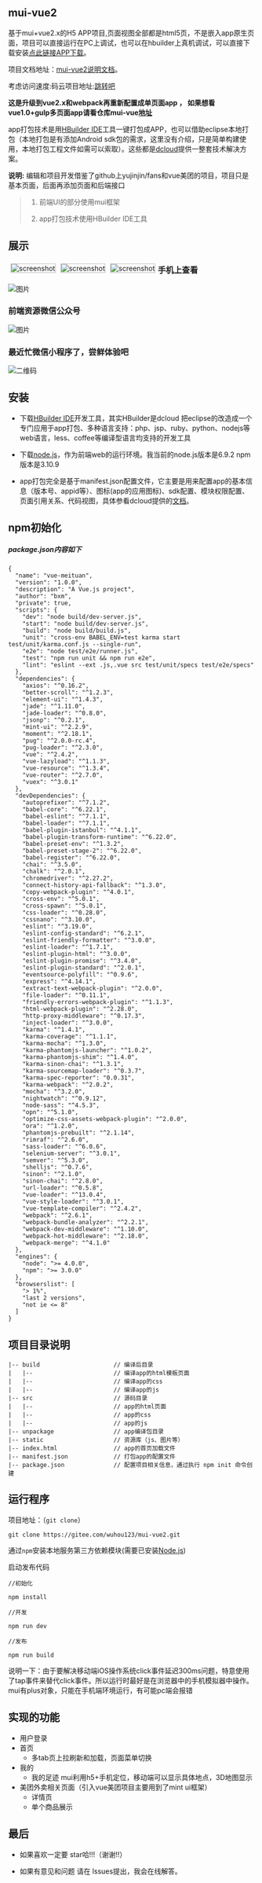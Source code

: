 ## mui-vue2
基于mui+vue2.x的H5 APP项目,页面视图全部都是html5页，不是嵌入app原生页面，项目可以直接运行在PC上调试，也可以在hbuilder上真机调试，可以直接下载安装[点此链接APP下载](https://www.pgyer.com/jia123)。

项目文档地址：[mui-vue2说明文档](http://hao123456.online/use/)。

考虑访问速度:码云项目地址:[跳转吧](https://gitee.com/wuhou123/mui-vue2.git)

**这是升级到vue2.x和webpack再重新配置成单页面app  ， 如果想看vue1.0+gulp多页面app请看仓库mui-vue[地址](https://github.com/wuhou123/mui-vue)**

app打包技术是用[HBuilder IDE](http://www.dcloud.io/index.html)工具一键打包成APP，也可以借助eclipse本地打包（本地打包是有添加Android sdk包的需求，这里没有介绍，只是简单构建使用，本地打包工程文件如需可以索取）。这些都是[dcloud](http://www.dcloud.io/index.html)提供一整套技术解决方案。

**说明:** 编辑和项目开发借鉴了github上yujinjin/fans和vue美团的项目，项目只是基本页面，后面再添加页面和后端接口

> 1. 前端UI的部分使用mui框架
> 
> 2. app打包技术使用HBuilder IDE工具
> 

## 展示

<img src="http://www.hao123456.online/mui-vue2/test1.gif" alt="screenshot" title="screenshot" style="float:left;margin:5px;border:1px solid #bbb">

<img src="http://www.hao123456.online/mui-vue2/test2.gif" alt="screenshot" title="screenshot" style="float:left;margin:5px;border:1px solid #bbb">

<img src="http://www.hao123456.online/mui-vue2/test3.gif" alt="screenshot" title="screenshot" style="float:left;margin:5px;border:1px solid #bbb">

### 手机上查看

![图片](http://osk1hpe2y.bkt.clouddn.com/17-12-29/79549622.jpg)

### 前端资源微信公众号

![图片](http://osk1hpe2y.bkt.clouddn.com/18-1-14/57874837.jpg)

### 最近忙微信小程序了，尝鲜体验吧

![二维码](http://osk1hpe2y.bkt.clouddn.com/18-7-19/39403491.jpg)

## 安装
- 下载[HBuilder IDE](http://www.dcloud.io/index.html)开发工具，其实HBuilder是dcloud 把eclipse的改造成一个专门应用于app打包、多种语言支持：php、jsp、ruby、python、nodejs等web语言，less、coffee等编译型语言均支持的开发工具

- 下载[node.js](https://nodejs.org/en/)，作为前端web的运行环境。我当前的node.js版本是6.9.2 npm版本是3.10.9


- app打包完全是基于manifest.json配置文件，它主要是用来配置app的基本信息（版本号、appid等）、图标(app的应用图标)、sdk配置、模块权限配置、页面引用关系、代码视图，具体参看dcloud提供的[文档](http://ask.dcloud.net.cn/docs/#//ask.dcloud.net.cn/article/94)。


## npm初始化

##### package.json内容如下

```
{
  "name": "vue-meituan",
  "version": "1.0.0",
  "description": "A Vue.js project",
  "author": "bxm",
  "private": true,
  "scripts": {
    "dev": "node build/dev-server.js",
    "start": "node build/dev-server.js",
    "build": "node build/build.js",
    "unit": "cross-env BABEL_ENV=test karma start test/unit/karma.conf.js --single-run",
    "e2e": "node test/e2e/runner.js",
    "test": "npm run unit && npm run e2e",
    "lint": "eslint --ext .js,.vue src test/unit/specs test/e2e/specs"
  },
  "dependencies": {
    "axios": "^0.16.2",
    "better-scroll": "^1.2.3",
    "element-ui": "^1.4.3",
    "jade": "^1.11.0",
    "jade-loader": "^0.8.0",
    "jsonp": "^0.2.1",
    "mint-ui": "^2.2.9",
    "moment": "^2.18.1",
    "pug": "^2.0.0-rc.4",
    "pug-loader": "^2.3.0",
    "vue": "^2.4.2",
    "vue-lazyload": "^1.1.3",
    "vue-resource": "^1.3.4",
    "vue-router": "^2.7.0",
    "vuex": "^3.0.1"
  },
  "devDependencies": {
    "autoprefixer": "^7.1.2",
    "babel-core": "^6.22.1",
    "babel-eslint": "^7.1.1",
    "babel-loader": "^7.1.1",
    "babel-plugin-istanbul": "^4.1.1",
    "babel-plugin-transform-runtime": "^6.22.0",
    "babel-preset-env": "^1.3.2",
    "babel-preset-stage-2": "^6.22.0",
    "babel-register": "^6.22.0",
    "chai": "^3.5.0",
    "chalk": "^2.0.1",
    "chromedriver": "^2.27.2",
    "connect-history-api-fallback": "^1.3.0",
    "copy-webpack-plugin": "^4.0.1",
    "cross-env": "^5.0.1",
    "cross-spawn": "^5.0.1",
    "css-loader": "^0.28.0",
    "cssnano": "^3.10.0",
    "eslint": "^3.19.0",
    "eslint-config-standard": "^6.2.1",
    "eslint-friendly-formatter": "^3.0.0",
    "eslint-loader": "^1.7.1",
    "eslint-plugin-html": "^3.0.0",
    "eslint-plugin-promise": "^3.4.0",
    "eslint-plugin-standard": "^2.0.1",
    "eventsource-polyfill": "^0.9.6",
    "express": "^4.14.1",
    "extract-text-webpack-plugin": "^2.0.0",
    "file-loader": "^0.11.1",
    "friendly-errors-webpack-plugin": "^1.1.3",
    "html-webpack-plugin": "^2.28.0",
    "http-proxy-middleware": "^0.17.3",
    "inject-loader": "^3.0.0",
    "karma": "^1.4.1",
    "karma-coverage": "^1.1.1",
    "karma-mocha": "^1.3.0",
    "karma-phantomjs-launcher": "^1.0.2",
    "karma-phantomjs-shim": "^1.4.0",
    "karma-sinon-chai": "^1.3.1",
    "karma-sourcemap-loader": "^0.3.7",
    "karma-spec-reporter": "0.0.31",
    "karma-webpack": "^2.0.2",
    "mocha": "^3.2.0",
    "nightwatch": "^0.9.12",
    "node-sass": "^4.5.3",
    "opn": "^5.1.0",
    "optimize-css-assets-webpack-plugin": "^2.0.0",
    "ora": "^1.2.0",
    "phantomjs-prebuilt": "^2.1.14",
    "rimraf": "^2.6.0",
    "sass-loader": "^6.0.6",
    "selenium-server": "^3.0.1",
    "semver": "^5.3.0",
    "shelljs": "^0.7.6",
    "sinon": "^2.1.0",
    "sinon-chai": "^2.8.0",
    "url-loader": "^0.5.8",
    "vue-loader": "^13.0.4",
    "vue-style-loader": "^3.0.1",
    "vue-template-compiler": "^2.4.2",
    "webpack": "^2.6.1",
    "webpack-bundle-analyzer": "^2.2.1",
    "webpack-dev-middleware": "^1.10.0",
    "webpack-hot-middleware": "^2.18.0",
    "webpack-merge": "^4.1.0"
  },
  "engines": {
    "node": ">= 4.0.0",
    "npm": ">= 3.0.0"
  },
  "browserslist": [
    "> 1%",
    "last 2 versions",
    "not ie <= 8"
  ]
}

```

## 项目目录说明


```
|-- build                     // 编译后目录
|   |--                       // 编译app的html模板页面
|   |--                       // 编译app的css
|   |--                       // 编译app的js
|-- src                       // 源码目录
|   |--                       // app的html页面
|   |--                       // app的css
|   |--                       // app的js
|-- unpackage                 // app编译包目录
|-- static                    // 资源库（js、图片等）
|-- index.html                // app的首页加载文件
|-- manifest.json             // 打包app的配置文件
|-- package.json              // 配置项目相关信息，通过执行 npm init 命令创建
```


## 运行程序

项目地址：（`git clone`）
```
git clone https://gitee.com/wuhou123/mui-vue2.git
```
通过`npm`安装本地服务第三方依赖模块(需要已安装[Node.js](https://nodejs.org/))

启动发布代码

```
//初始化

npm install

//开发

npm run dev

//发布

npm run build

```

说明一下：由于要解决移动端iOS操作系统click事件延迟300ms问题，特意使用了tap事件来替代click事件。所以运行时最好是在浏览器中的手机模拟器中操作。mui有plus对象，只能在手机端环境运行，有可能pc端会报错

## 实现的功能
- 用户登录
- 首页
    - 多tab页上拉刷新和加载，页面菜单切换
- 我的
    - 我的足迹 mui利用h5+手机定位，移动端可以显示具体地点，3D地图显示
- 美团外卖相关页面（引入vue美团项目主要用到了mint ui框架）
    - 详情页
    - 单个商品展示

## 最后
- 如果喜欢一定要 star哈!!!（谢谢!!）

- 如果有意见和问题 请在 lssues提出，我会在线解答。
